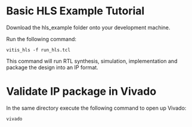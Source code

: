 # Basic HLS Example Tutorial

Download the hls_example folder onto your development machine.

Run the following command:

`vitis_hls -f run_hls.tcl`

This command will run RTL synthesis, simulation, implementation and package the design into an IP format.

# Validate IP package in Vivado

In the same directory execute the following command to open up Vivado:

`vivado`




